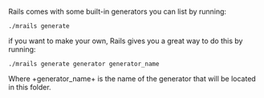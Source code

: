 Rails comes with some built-in generators you can list by running:

    ./mrails generate


if you want to make your own, Rails gives you a great way to do this
by running:

    ./mrails generate generator generator_name

Where +generator_name+ is the name of the generator that will be 
located in this folder.